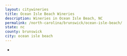```yaml
---
layout: citywineries
title: Ocean Isle Beach Wineries
description: Wineries in Ocean Isle Beach, NC
permalink: /north-carolina/brunswick/ocean-isle-beach/
state: nc
county: brunswick
city: ocean isle beach
---
```

-
